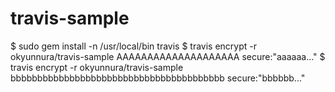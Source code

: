 # travis-sample

$ sudo gem install -n /usr/local/bin travis
$ travis encrypt -r okyunnura/travis-sample AAAAAAAAAAAAAAAAAAAA
secure:"aaaaaa..."
$ travis encrypt -r okyunnura/travis-sample bbbbbbbbbbbbbbbbbbbbbbbbbbbbbbbbbbbbbbbb
secure:"bbbbbb..."

